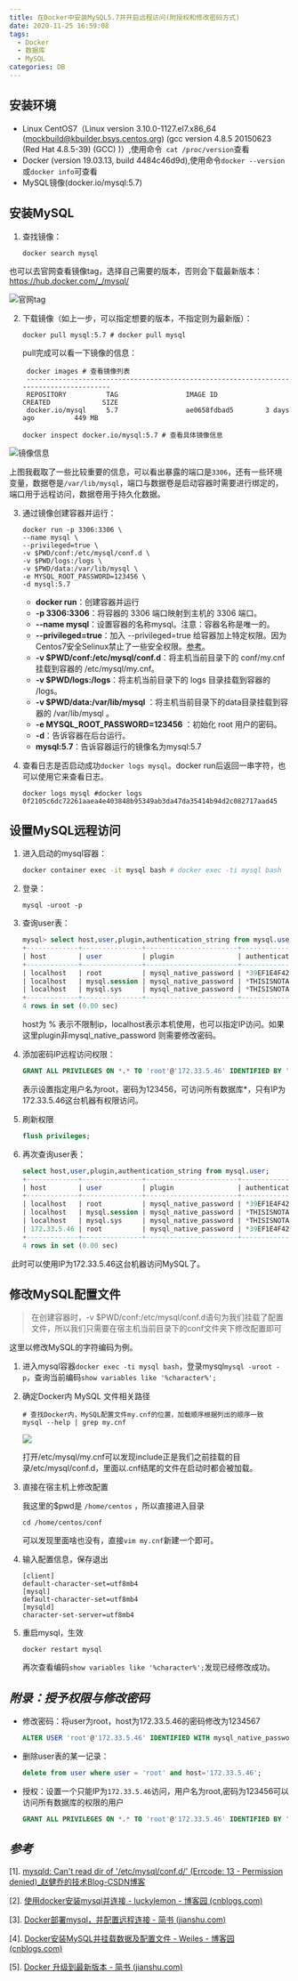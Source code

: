 ```yaml
---
title: 在Docker中安装MySQL5.7并开启远程访问(附授权和修改密码方式)
date: 2020-11-25 16:59:08
tags:
  - Docker
  - 数据库
  - MySQL
categories: DB
---
```



## 安装环境

- Linux CentOS7（Linux version 3.10.0-1127.el7.x86_64 (mockbuild@kbuilder.bsys.centos.org) (gcc version 4.8.5 20150623 (Red Hat 4.8.5-39) (GCC) )）,使用命令` cat /proc/version`查看
- Docker (version 19.03.13, build 4484c46d9d),使用命令`docker --version`或`docker info`可查看
- MySQL镜像(docker.io/mysql:5.7)

## 安装MySQL

1. 查找镜像：

    ```shell
    docker search mysql
    ```

也可以去官网查看镜像tag，选择自己需要的版本，否则会下载最新版本：https://hub.docker.com/_/mysql/

![官网tag](./install-MySQL-and-open-remote-access-in-docker/support-tags.png)

2. 下载镜像（如上一步，可以指定想要的版本，不指定则为最新版）：

    ```shell
    docker pull mysql:5.7 # docker pull mysql
    ```

	pull完成可以看一下镜像的信息：

   ```shell
    docker images # 查看镜像列表
    ----------------------------------------------------------------------------------------
    REPOSITORY          TAG                 IMAGE ID            CREATED             SIZE
    docker.io/mysql     5.7                 ae0658fdbad5        3 days ago          449 MB
   ```

   ```shell
   docker inspect docker.io/mysql:5.7 # 查看具体镜像信息
   ```

![镜像信息](./install-MySQL-and-open-remote-access-in-docker/image-desc.png)

​		上图我截取了一些比较重要的信息，可以看出暴露的端口是`3306`，还有一些环境变量，数据卷是`/var/lib/mysql`，端口与数据卷是启动容器时需要进行绑定的，端口用于远程访问，数据卷用于持久化数据。

3. 通过镜像创建容器并运行：

    ``` shell
    docker run -p 3306:3306 \
    --name mysql \
    --privileged=true \
    -v $PWD/conf:/etc/mysql/conf.d \
    -v $PWD/logs:/logs \
    -v $PWD/data:/var/lib/mysql \
    -e MYSQL_ROOT_PASSWORD=123456 \
    -d mysql:5.7
    ```

    - **docker run**：创建容器并运行
    - **-p 3306:3306**：将容器的 3306 端口映射到主机的 3306 端口。
    - **--name mysql**：设置容器的名称mysql。注意：容器名称是唯一的。
    - **--privileged=true**：加入 --privileged=true 给容器加上特定权限。因为Centos7安全Selinux禁止了一些安全权限。[参考](https://blog.csdn.net/miaodichiyou/article/details/81562540)。
    - **-v $PWD/conf:/etc/mysql/conf.d**：将主机当前目录下的 conf/my.cnf 挂载到容器的 /etc/mysql/my.cnf。
    - **-v $PWD/logs:/logs**：将主机当前目录下的 logs 目录挂载到容器的 /logs。
    - **-v $PWD/data:/var/lib/mysql** ：将主机当前目录下的data目录挂载到容器的 /var/lib/mysql 。
    - **-e MYSQL_ROOT_PASSWORD=123456** ：初始化 root 用户的密码。
    - **-d**：告诉容器在后台运行。
    - **mysql:5.7**：告诉容器运行的镜像名为mysql:5.7

4. 查看日志是否启动成功`docker logs mysql`。docker run后返回一串字符，也可以使用它来查看日志。

    ```shell
    docker logs mysql #docker logs 0f2105c6dc72261aaea4e403848b95349ab3da47da35414b94d2c082717aad45
    ```


## 设置MySQL远程访问

1. 进入启动的mysql容器：

    ```bash
    docker container exec -it mysql bash # docker exec -ti mysql bash
    ```

2. 登录：

    ```shell
    mysql -uroot -p
    ```

3. 查询user表：

    ```sql
    mysql> select host,user,plugin,authentication_string from mysql.user;
    +-------------+---------------+-----------------------+-------------------------------------------+
    | host        | user          | plugin                | authentication_string                     |
    +-------------+---------------+-----------------------+-------------------------------------------+
    | localhost   | root          | mysql_native_password | *39EF1E4F4220858A4F0D30FE91AAD7E4C4AB0812 |
    | localhost   | mysql.session | mysql_native_password | *THISISNOTAVALIDPASSWORDTHATCANBEUSEDHERE |
    | localhost   | mysql.sys     | mysql_native_password | *THISISNOTAVALIDPASSWORDTHATCANBEUSEDHERE |
    +-------------+---------------+-----------------------+-------------------------------------------+
    4 rows in set (0.00 sec)
    ```
    
    host为 % 表示不限制ip，localhost表示本机使用，也可以指定IP访问。如果这里plugin非mysql_native_password 则需要修改密码。
    
4. 添加密码IP远程访问权限：

    ```sql
    GRANT ALL PRIVILEGES ON *.* TO 'root'@'172.33.5.46' IDENTIFIED BY '123456' WITH GRANT OPTION;
    ```

    表示设置指定用户名为root，密码为123456，可访问所有数据库*，只有IP为172.33.5.46这台机器有权限访问。

5. 刷新权限

    ```sql
    flush privileges;
    ```

6. 再次查询user表：

    ```sql
    select host,user,plugin,authentication_string from mysql.user;
    +-------------+---------------+-----------------------+-------------------------------------------+
    | host        | user          | plugin                | authentication_string                     |
    +-------------+---------------+-----------------------+-------------------------------------------+
    | localhost   | root          | mysql_native_password | *39EF1E4F4220858A4F0D30FE91AAD7E4C4AB0812 |
    | localhost   | mysql.session | mysql_native_password | *THISISNOTAVALIDPASSWORDTHATCANBEUSEDHERE |
    | localhost   | mysql.sys     | mysql_native_password | *THISISNOTAVALIDPASSWORDTHATCANBEUSEDHERE |
    | 172.33.5.46 | root          | mysql_native_password | *39EF1E4F4220858A4F0D30FE91AAD7E4C4AB0812 |
    +-------------+---------------+-----------------------+-------------------------------------------+
    4 rows in set (0.00 sec)
    ```

​	此时可以使用IP为172.33.5.46这台机器访问MySQL了。

## 修改MySQL配置文件

> 在创建容器时，-v $PWD/conf:/etc/mysql/conf.d语句为我们挂载了配置文件，所以我们只需要在宿主机当前目录下的conf文件夹下修改配置即可

这里以修改MySQL的字符编码为例。

1. 进入mysql容器`docker exec -ti mysql bash`，登录mysql`mysql -uroot -p`，查询当前编码`show variables like '%character%';`

2. 确定Docker内 MySQL 文件相关路径

   ```shell
   # 查找Docker内，MySQL配置文件my.cnf的位置，加载顺序根据列出的顺序一致
   mysql --help | grep my.cnf
   ```

   ![](./install-MySQL-and-open-remote-access-in-docker/mycnf-loc.png)

   打开/etc/mysql/my.cnf可以发现include正是我们之前挂载的目录/etc/mysql/conf.d，里面以.cnf结尾的文件在启动时都会被加载。

3. 直接在宿主机上修改配置

   我这里的$pwd是 `/home/centos` ，所以直接进入目录

   ```
   cd /home/centos/conf
   ```

   可以发现里面啥也没有，直接`vim my.cnf`新建一个即可。

4. 输入配置信息，保存退出

   ```
   [client]
   default-character-set=utf8mb4
   [mysql]
   default-character-set=utf8mb4
   [mysqld]
   character-set-server=utf8mb4
   ```

5. 重启mysql，生效

   ```shell
   docker restart mysql
   ```

   再次查看编码`show variables like '%character%';`发现已经修改成功。

## *附录：授予权限与修改密码*

- 修改密码：将user为root，host为172.33.5.46的密码修改为1234567

  ```sql
  ALTER USER 'root'@'172.33.5.46' IDENTIFIED WITH mysql_native_password BY '1234567';
  ```

- 删除user表的某一记录：

  ```sql
  delete from user where user = 'root' and host='172.33.5.46';
  ```
- 授权：设置一个只能IP为`172.33.5.46`访问，用户名为root,密码为123456可以访问所有数据库的权限的用户
  ```sql
  GRANT ALL PRIVILEGES ON *.* TO 'root'@'172.33.5.46' IDENTIFIED BY '123456' WITH GRANT OPTION;
  ```



## *参考*

[1]. [mysqld: Can't read dir of '/etc/mysql/conf.d/' (Errcode: 13 - Permission denied)_赵健乔的技术Blog-CSDN博客](https://blog.csdn.net/miaodichiyou/article/details/81562540)

[2]. [使用docker安装mysql并连接 - luckylemon - 博客园 (cnblogs.com)](https://www.cnblogs.com/yy-cola/p/11226924.html)

[3]. [Docker部署mysql，并配置远程连接 - 简书 (jianshu.com)](https://www.jianshu.com/p/e7ac0717be00?from=timeline&isappinstalled=0)

[4]. [Docker安装MySQL并挂载数据及配置文件 - Weiles - 博客园 (cnblogs.com)](https://www.cnblogs.com/weile0769/p/11863779.html)

[5]. [Docker 升级到最新版本 - 简书 (jianshu.com)](https://www.jianshu.com/p/6e5da590aeda)

